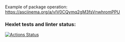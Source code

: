 Example of package operation: 
https://asciinema.org/a/vIV0CQymq2gM3fsVnwhromPPU

### Hexlet tests and linter status:
[![Actions Status](https://github.com/LotBag/java-project-71/actions/workflows/hexlet-check.yml/badge.svg)](https://github.com/LotBag/java-project-71/actions)
